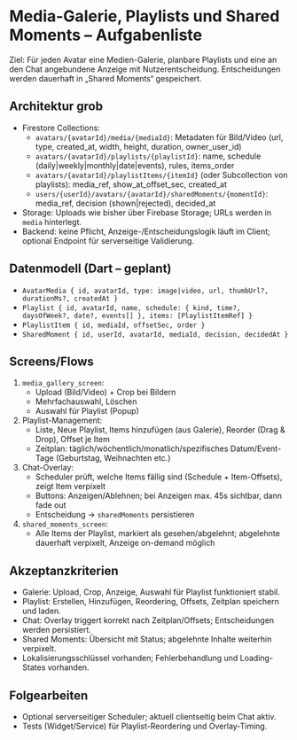 # Media-Galerie, Playlists und Shared Moments – Aufgabenliste

Ziel: Für jeden Avatar eine Medien-Galerie, planbare Playlists und eine an den Chat angebundene Anzeige mit Nutzerentscheidung. Entscheidungen werden dauerhaft in „Shared Moments“ gespeichert.

## Architektur grob
- Firestore Collections:
  - `avatars/{avatarId}/media/{mediaId}`: Metadaten für Bild/Video (url, type, created_at, width, height, duration, owner_user_id)
  - `avatars/{avatarId}/playlists/{playlistId}`: name, schedule (daily|weekly|monthly|date|events), rules, items_order
  - `avatars/{avatarId}/playlistItems/{itemId}` (oder Subcollection von playlists): media_ref, show_at_offset_sec, created_at
  - `users/{userId}/avatars/{avatarId}/sharedMoments/{momentId}`: media_ref, decision (shown|rejected), decided_at
- Storage: Uploads wie bisher über Firebase Storage; URLs werden in `media` hinterlegt.
- Backend: keine Pflicht, Anzeige-/Entscheidungslogik läuft im Client; optional Endpoint für serverseitige Validierung.

## Datenmodell (Dart – geplant)
- `AvatarMedia { id, avatarId, type: image|video, url, thumbUrl?, durationMs?, createdAt }`
- `Playlist { id, avatarId, name, schedule: { kind, time?, daysOfWeek?, date?, events[] }, items: [PlaylistItemRef] }`
- `PlaylistItem { id, mediaId, offsetSec, order }`
- `SharedMoment { id, userId, avatarId, mediaId, decision, decidedAt }`

## Screens/Flows
1) `media_gallery_screen`:
   - Upload (Bild/Video) + Crop bei Bildern
   - Mehrfachauswahl, Löschen
   - Auswahl für Playlist (Popup)
2) Playlist-Management:
   - Liste, Neue Playlist, Items hinzufügen (aus Galerie), Reorder (Drag & Drop), Offset je Item
   - Zeitplan: täglich/wöchentlich/monatlich/spezifisches Datum/Event-Tage (Geburtstag, Weihnachten etc.)
3) Chat-Overlay:
   - Scheduler prüft, welche Items fällig sind (Schedule + Item-Offsets), zeigt Item verpixelt
   - Buttons: Anzeigen/Ablehnen; bei Anzeigen max. 45s sichtbar, dann fade out
   - Entscheidung → `sharedMoments` persistieren
4) `shared_moments_screen`:
   - Alle Items der Playlist, markiert als gesehen/abgelehnt; abgelehnte dauerhaft verpixelt, Anzeige on-demand möglich

## Akzeptanzkriterien
- Galerie: Upload, Crop, Anzeige, Auswahl für Playlist funktioniert stabil.
- Playlist: Erstellen, Hinzufügen, Reordering, Offsets, Zeitplan speichern und laden.
- Chat: Overlay triggert korrekt nach Zeitplan/Offsets; Entscheidungen werden persistiert.
- Shared Moments: Übersicht mit Status; abgelehnte Inhalte weiterhin verpixelt.
- Lokalisierungsschlüssel vorhanden; Fehlerbehandlung und Loading-States vorhanden.

## Folgearbeiten
- Optional serverseitiger Scheduler; aktuell clientseitig beim Chat aktiv.
- Tests (Widget/Service) für Playlist-Reordering und Overlay-Timing.

